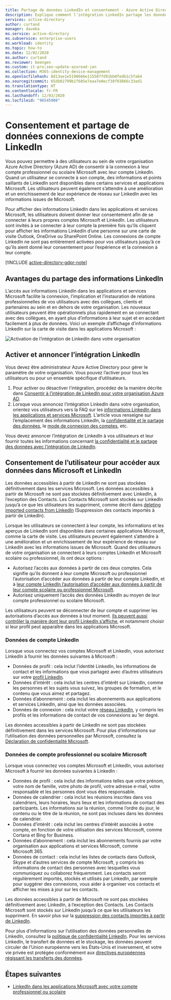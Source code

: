 ```yaml
---
title: Partage de données LinkedIn et consentement - Azure Active Directory | Microsoft Docs
description: Explique comment l'intégration LinkedIn partage les données par le biais des applications Microsoft dans Azure Active Directory
services: active-directory
author: curtand
manager: daveba
ms.service: active-directory
ms.subservice: enterprise-users
ms.workload: identity
ms.topic: how-to
ms.date: 12/02/2020
ms.author: curtand
ms.reviewer: beengen
ms.custom: it-pro;seo-update-azuread-jan
ms.collection: M365-identity-device-management
ms.openlocfilehash: 8d13ae1e5198666e115507fd91bb0fedb1c5fa64
ms.sourcegitcommit: 65db02799b1f685e7eaa7e0ecf38f03866c33ad1
ms.translationtype: HT
ms.contentlocale: fr-FR
ms.lasthandoff: 12/03/2020
ms.locfileid: "96545908"
---
```

# <a name="linkedin-account-connections-data-sharing-and-consent"></a>Consentement et partage de données connexions de compte LinkedIn

Vous pouvez permettre à des utilisateurs au sein de votre organisation Azure Active Directory (Azure AD) de consentir à la connexion à leur compte professionnel ou scolaire Microsoft avec leur compte LinkedIn. Quand un utilisateur se connecte à son compte, des informations et points saillants de LinkedIn sont disponibles dans certains services et applications Microsoft. Les utilisateurs peuvent également s’attendre à une amélioration et un enrichissement de leur expérience de réseau sur LinkedIn avec les informations issues de Microsoft.

Pour afficher des informations LinkedIn dans les applications et services Microsoft, les utilisateurs doivent donner leur consentement afin de se connecter à leurs propres comptes Microsoft et LinkedIn. Les utilisateurs sont invités à se connecter à leur compte la première fois qu’ils cliquent pour afficher les informations LinkedIn d’une personne sur une carte de visite Outlook, OneDrive ou SharePoint Online. Les connexions de compte LinkedIn ne sont pas entièrement activées pour vos utilisateurs jusqu’à ce qu’ils aient donné leur consentement pour l’expérience et la connexion à leur compte.

[!INCLUDE [active-directory-gdpr-note](../../../includes/gdpr-hybrid-note.md)]

## <a name="benefits-of-sharing-linkedin-information"></a>Avantages du partage des informations LinkedIn

L’accès aux informations LinkedIn dans les applications et services Microsoft facilite la connexion, l’implication et l’instauration de relations professionnelles de vos utilisateurs avec des collègues, clients et partenaires au sein et en dehors de votre organisation. Les nouveaux utilisateurs peuvent être opérationnels plus rapidement en se connectant avec des collègues, en ayant plus d’informations à leur sujet et en accédant facilement à plus de données. Voici un exemple d’affichage d’informations LinkedIn sur la carte de visite dans les applications Microsoft :

![Activation de l’intégration de LinkedIn dans votre organisation](./media/linkedin-user-consent/display-example.png)

## <a name="enable-and-announce-linkedin-integration"></a>Activer et annoncer l’intégration LinkedIn

Vous devez être administrateur Azure Active Directory pour gérer le paramètre de votre organisation. Vous pouvez l’activer pour tous les utilisateurs ou pour un ensemble spécifique d’utilisateurs.

1. Pour activer ou désactiver l’intégration, procédez de la manière décrite dans [Consentir à l’intégration de LinkedIn pour votre organisation Azure AD](linkedin-integration.md).
2. Lorsque vous annoncez l’intégration LinkedIn dans votre organisation, orientez vos utilisateurs vers la FAQ sur les [informations LinkedIn dans les applications et services Microsoft](https://support.office.com/article/about-linkedin-information-and-features-in-microsoft-apps-and-services-dc81cc70-4d64-4755-9f1c-b9536e34d381). L’article vous renseigne sur l’emplacement des informations LinkedIn, la [confidentialité et le partage des données](https://support.microsoft.com/office/your-data-ae9c08a7-4d06-45b5-a065-320a97bc1400), le [mode de connexion des comptes](https://support.microsoft.com/office/connect-your-linkedin-and-work-or-school-accounts-c7c245f2-fa56-4c9b-ba20-3fceb23c5772), etc.

Vous devez annoncer l’intégration de LinkedIn à vos utilisateurs et leur fournir toutes les informations concernant [la confidentialité et le partage des données avec l’intégration de LinkedIn](https://support.microsoft.com/office/your-data-ae9c08a7-4d06-45b5-a065-320a97bc1400). 

## <a name="user-consent-for-data-access-in-microsoft-and-linkedin"></a>Consentement de l’utilisateur pour accéder aux données dans Microsoft et LinkedIn

Les données accessibles à partir de LinkedIn ne sont pas stockées définitivement dans les services Microsoft. Les données accessibles à partir de Microsoft ne sont pas stockées définitivement avec LinkedIn, à l’exception des Contacts. Les Contacts Microsoft sont stockés sur LinkedIn jusqu’à ce que les utilisateurs les suppriment, comme décrit dans [deleting imported contacts from LinkedIn](https://www.linkedin.com/help/linkedin/answer/43377) (Suppression des contacts importés à partir de LinkedIn).

Lorsque les utilisateurs se connectent à leur compte, les informations et les aperçus de LinkedIn sont disponibles dans certaines applications Microsoft, comme la carte de visite. Les utilisateurs peuvent également s’attendre à une amélioration et un enrichissement de leur expérience de réseau sur LinkedIn avec les informations issues de Microsoft.
Quand des utilisateurs de votre organisation se connectent à leurs comptes LinkedIn et Microsoft scolaire ou professionnel, ils ont deux options :

* Autorisez l’accès aux données à partir de ces deux comptes. Cela signifie qu’ils donnent à leur compte Microsoft ou professionnel l’autorisation d’accéder aux données à partir de leur compte LinkedIn, et à [leur compte LinkedIn l’autorisation d’accéder aux données à partir de leur compte scolaire ou professionnel Microsoft](https://www.linkedin.com/help/linkedin/answer/84077).
* Autorisez uniquement l’accès des données LinkedIn au moyen de leur compte professionnel ou scolaire Microsoft.

Les utilisateurs peuvent se déconnecter de leur compte et supprimer les autorisations d’accès aux données à tout moment. [Ils peuvent aussi contrôler la manière dont leur profil LinkedIn s’affiche](https://www.linkedin.com/help/linkedin/answer/83), et notamment choisir si leur profil peut apparaître dans les applications Microsoft.

### <a name="linkedin-account-data"></a>Données de compte LinkedIn

Lorsque vous connectez vos comptes Microsoft et LinkedIn, vous autorisez LinkedIn à fournir les données suivantes à Microsoft :

* Données de profil : cela inclut l’identité LinkedIn, les informations de contact et les informations que vous partagez avec d’autres utilisateurs sur votre [profil LinkedIn](https://www.linkedin.com/help/linkedin/answer/15493).
* Données d’intérêt : cela inclut les centres d’intérêt sur LinkedIn, comme les personnes et les sujets vous suivez, les groupes de formation, et le contenu que vous aimez et partagez.
* Données d’abonnement : cela inclut les abonnements aux applications et services LinkedIn, ainsi que les données associées. 
* Données de connexion : cela inclut votre [réseau LinkedIn](https://www.linkedin.com/help/linkedin/answer/110), y compris les profils et les informations de contact de vos connexions au 1er degré.

Les données accessibles à partir de LinkedIn ne sont pas stockées définitivement dans les services Microsoft. Pour plus d’informations sur l’utilisation des données personnelles par Microsoft, consultez la [Déclaration de confidentialité Microsoft](https://privacy.microsoft.com/privacystatement/).

### <a name="microsoft-work-or-school-account-data"></a>Données de compte professionnel ou scolaire Microsoft

Lorsque vous connectez vos comptes Microsoft et LinkedIn, vous autorisez Microsoft à fournir les données suivantes à LinkedIn :

* Données de profil : cela inclut des informations telles que votre prénom, votre nom de famille, votre photo de profil, votre adresse e-mail, votre responsable et les personnes dont vous êtes responsable.
* Données de calendrier : cela inclut les réunions inscrites dans vos calendriers, leurs horaires, leurs lieux et les informations de contact des participants. Les informations sur la réunion, comme l’ordre du jour, le contenu ou le titre de la réunion, ne sont pas incluses dans les données de calendrier.
* Données d’intérêt : cela inclut les centres d’intérêt associés à votre compte, en fonction de votre utilisation des services Microsoft, comme Cortana et Bing for Business.
* Données d’abonnement : cela inclut les abonnements fournis par votre organisation aux applications et services Microsoft, comme Microsoft 365.
* Données de contact : cela inclut les listes de contacts dans Outlook, Skype et d’autres services de compte Microsoft, y compris les informations de contact des personnes avec lesquelles vous communiquez ou collaborez fréquemment. Les contacts seront régulièrement importés, stockés et utilisés par LinkedIn, par exemple pour suggérer des connexions, vous aider à organiser vos contacts et afficher les mises à jour sur les contacts.

Les données accessibles à partir de Microsoft ne sont pas stockées définitivement avec LinkedIn, à l’exception des Contacts. Les Contacts Microsoft sont stockés sur LinkedIn jusqu’à ce que les utilisateurs les suppriment. En savoir plus sur la [suppression des contacts importés à partir de LinkedIn](https://www.linkedin.com/help/linkedin/answer/43377).

Pour plus d’informations sur l’utilisation des données personnelles de LinkedIn, consultez la [politique de confidentialité LinkedIn](https://www.linkedin.com/legal/privacy-policy). Pour les services LinkedIn, le transfert de données et le stockage, les données peuvent circuler de l’Union européenne vers les États-Unis et inversement, et votre vie privée est protégée conformément aux [directives européennes régissant les transferts des données](https://www.linkedin.com/help/linkedin/answer/62533).

## <a name="next-steps"></a>Étapes suivantes

* [LinkedIn dans les applications Microsoft avec votre compte professionnel ou scolaire](https://www.linkedin.com/help/linkedin/answer/84077)
